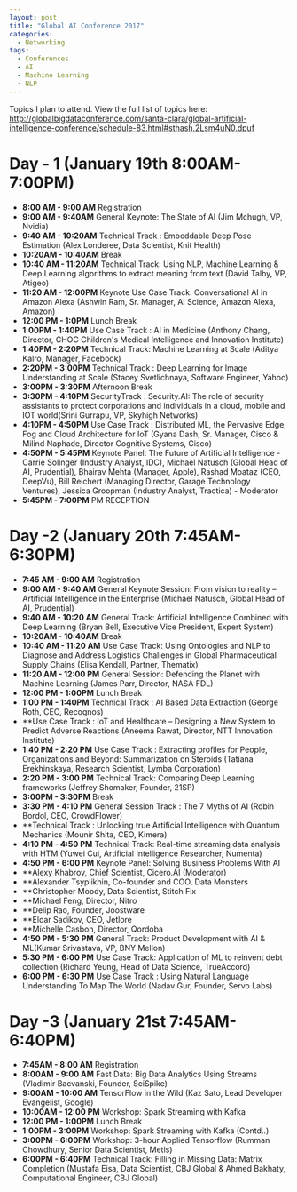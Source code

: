 ```yaml
---
layout: post
title: "Global AI Conference 2017"
categories:
  - Networking
tags:
  - Conferences
  - AI
  - Machine Learning
  - NLP
---
```


Topics I plan to attend. View the full list of topics here:
http://globalbigdataconference.com/santa-clara/global-artificial-intelligence-conference/schedule-83.html#sthash.2Lsm4uN0.dpuf

# Day - 1 (January 19th 8:00AM-7:00PM)
- **8:00 AM - 9:00 AM** Registration
- **9:00 AM - 9:40AM** General Keynote: The State of AI (Jim Mchugh, VP, Nvidia)
- **9:40 AM - 10:20AM** Technical Track : Embeddable Deep Pose Estimation (Alex Londeree, Data Scientist, Knit Health)
- **10:20AM - 10:40AM** Break
- **10:40 AM - 11:20AM** Technical Track: Using NLP, Machine Learning &amp; Deep Learning algorithms to extract meaning from text (David Talby, VP, Atigeo)
- **11:20 AM - 12:00PM** Keynote Use Case Track: Conversational AI in Amazon Alexa (Ashwin Ram, Sr. Manager, AI Science, Amazon Alexa, Amazon)
- **12:00 PM - 1:0PM** Lunch Break
- **1:00PM - 1:40PM** Use Case Track : AI in Medicine (Anthony Chang, Director, CHOC Children's Medical Intelligence and Innovation Institute)
- **1:40PM - 2:20PM** Technical Track: Machine Learning at Scale (Aditya Kalro, Manager, Facebook)
- **2:20PM - 3:00PM** Technical Track : Deep Learning for Image Understanding at Scale (Stacey Svetlichnaya, Software Engineer, Yahoo)
- **3:00PM - 3:30PM** Afternoon Break
- **3:30PM - 4:10PM** SecurityTrack :  Security.AI: The role of security assistants to protect corporations and individuals in a cloud, mobile and IOT world(Srini Gurrapu, VP, Skyhigh Networks) 
- **4:10PM - 4:50PM** Use Case Track : Distributed ML, the Pervasive Edge, Fog and Cloud Architecture for IoT (Gyana Dash, Sr. Manager, Cisco &amp; Milind Naphade, Director Cognitive Systems, Cisco)
- **4:50PM - 5:45PM** Keynote Panel: The Future of Artificial Intelligence - Carrie Solinger (Industry Analyst, IDC), Michael Natusch (Global Head of AI, Prudential), Bhairav Mehta (Manager, Apple), Rashad Moataz (CEO, DeepVu), Bill Reichert (Managing Director, Garage Technology Ventures), Jessica Groopman (Industry Analyst, Tractica) - Moderator
- **5:45PM - 7:00PM** PM RECEPTION

# Day -2 (January 20th 7:45AM-6:30PM)
- **7:45 AM - 9:00 AM** Registration
- **9:00 AM - 9:40 AM** General Keynote Session: From vision to reality – Artificial Intelligence in the Enterprise (Michael Natusch, Global Head of AI, Prudential)
- **9:40 AM - 10:20 AM** General Track: Artificial Intelligence Combined with Deep Learning (Bryan Bell, Executive Vice President, Expert System)
- **10:20AM - 10:40AM** Break
- **10:40 AM - 11:20 AM** Use Case Track: Using Ontologies and NLP to Diagnose and Address Logistics Challenges in Global Pharmaceutical Supply Chains (Elisa Kendall, Partner, Thematix)
- **11:20 AM - 12:00 PM** General Session: Defending the Planet with Machine Learning (James Parr, Director, NASA FDL)
- **12:00 PM - 1:00PM** Lunch Break
- **1:00 PM - 1:40PM** Technical Track : AI Based Data Extraction (George Roth, CEO, Recognos)
- **Use Case Track :  IoT and Healthcare – Designing a New System to Predict Adverse Reactions (Aneema Rawat, Director, NTT Innovation Institute)
- **1:40 PM - 2:20 PM** Use Case Track : Extracting profiles for People, Organizations and Beyond: Summarization on Steroids (Tatiana Erekhinskaya, Research Scientist, Lymba Corporation)
- **2:20 PM - 3:00 PM** Technical  Track: Comparing Deep Learning frameworks (Jeffrey Shomaker, Founder, 21SP)
- **3:00PM - 3:30PM** Break
- **3:30 PM - 4:10 PM** General Session Track : The 7 Myths of AI (Robin Bordol, CEO, CrowdFlower)
- **Technical Track : Unlocking true Artificial Intelligence with Quantum Mechanics (Mounir Shita, CEO, Kimera)
- **4:10 PM - 4:50 PM** Technical Track: Real-time streaming data analysis with HTM (Yuwei Cui,  Artificial Intelligence Researcher, Numenta)
- **4:50 PM - 6:00 PM** Keynote Panel: Solving Business Problems With AI
- **Alexy Khabrov, Chief Scientist, Cicero.AI (Moderator)
- **Alexander Tsyplikhin, Co-founder and COO, Data Monsters
- **Christopher Moody, Data Scientist, Stitch Fix
- **Michael Feng, Director, Nitro 
- **Delip Rao, Founder, Joostware 
- **Eldar Sadikov, CEO, Jetlore
- **Michelle Casbon, Director, Qordoba
- **4:50 PM - 5:30 PM** General Track:  Product Development with AI &amp; ML(Kumar Srivastava, VP, BNY Mellon)
- **5:30 PM - 6:00 PM** Use Case Track: Application of ML to reinvent debt collection (Richard Yeung, Head of Data Science, TrueAccord)
- **6:00 PM - 6:30 PM** Use Case Track : Using Natural Language Understanding To Map The World (Nadav Gur, Founder, Servo Labs)

# Day -3 (January 21st 7:45AM-6:40PM)
- **7:45AM - 8:00 AM** Registration 
- **8:00AM - 9:00 AM** Fast Data: Big Data Analytics Using Streams (Vladimir Bacvanski, Founder, SciSpike)
- **9:00AM - 10:00 AM** TensorFlow in the Wild (Kaz Sato, Lead Developer Evangelist, Google)
- **10:00AM - 12:00 PM** Workshop: Spark Streaming with Kafka
- **12:00 PM - 1:00PM** Lunch Break
- **1:00PM - 3:00PM** Workshop: Spark Streaming with Kafka (Contd..)
- **3:00PM - 6:00PM** Workshop: 3-hour Applied Tensorflow (Rumman Chowdhury, Senior Data Scientist, Metis)
- **6:00PM - 6:40PM** Technical Track: Filling in Missing Data: Matrix Completion (Mustafa Eisa, Data Scientist, CBJ Global &amp; Ahmed Bakhaty, Computational Engineer, CBJ Global)
